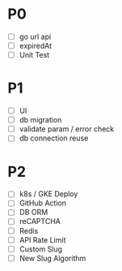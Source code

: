 # P0
- [ ] go url api
- [ ] expiredAt
- [ ] Unit Test

# P1
- [ ] UI
- [ ] db migration
- [ ] validate param / error check
- [ ] db connection reuse

# P2
- [ ] k8s / GKE Deploy
- [ ] GitHub Action
- [ ] DB ORM
- [ ] reCAPTCHA
- [ ] Redis
- [ ] API Rate Limit
- [ ] Custom Slug
- [ ] New Slug Algorithm